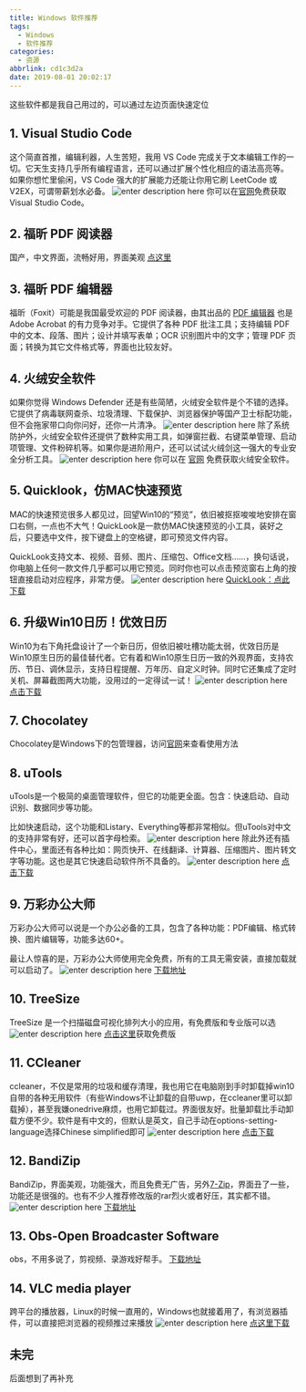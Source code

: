```yaml
---
title: Windows 软件推荐
tags:
  - Windows
  - 软件推荐
categories:
  - 资源
abbrlink: cd1c3d2a
date: 2019-08-01 20:02:17
---
```

这些软件都是我自己用过的，可以通过左边页面快速定位

## 1. Visual Studio Code
这个简直首推，编辑利器，人生苦短，我用 VS Code 完成关于文本编辑工作的一切。它天生支持几乎所有编程语言，还可以通过扩展个性化相应的语法高亮等。		
如果你想忙里偷闲，VS Code 强大的扩展能力还能让你用它刷 LeetCode 或 V2EX，可谓带薪划水必备。
![enter description here](https://www.github.com/EndureBlaze/Blog_image/raw/master/小书匠/2019/8/1/1564661410624.png)
你可以在[官网](https://code.visualstudio.com/)免费获取 Visual Studio Code。

## 2. 福昕 PDF 阅读器
国产，中文界面，流畅好用，界面美观
[点这里](https://www.foxitsoftware.cn/)

## 3. 福昕 PDF 编辑器
福昕（Foxit）可能是我国最受欢迎的 PDF 阅读器，由其出品的 [PDF 编辑器](https://www.foxitsoftware.cn/pdf-editor/) 也是 Adobe Acrobat 的有力竞争对手。它提供了各种 PDF 批注工具；支持编辑 PDF 中的文本、段落、图片；设计并填写表单；OCR 识别图片中的文字；管理 PDF 页面；转换为其它文件格式等，界面也比较友好。

## 4. 火绒安全软件
如果你觉得 Windows Defender 还是有些简陋，火绒安全软件是个不错的选择。它提供了病毒联网查杀、垃圾清理、下载保护、浏览器保护等国产卫士标配功能，但不会拖家带口向你问好，还你一片清净。
![enter description here](https://www.github.com/EndureBlaze/Blog_image/raw/master/小书匠/2019/8/1/1564661612142.png)
除了系统防护外，火绒安全软件还提供了数种实用工具，如弹窗拦截、右键菜单管理、启动项管理、文件粉碎机等。如果你是进阶用户，还可以试试火绒剑这一强大的专业安全分析工具。
![enter description here](https://www.github.com/EndureBlaze/Blog_image/raw/master/小书匠/2019/8/1/1564661638084.png)
你可以在 [官网](https://www.huorong.cn/) 免费获取火绒安全软件。

## 5. Quicklook，仿MAC快速预览
MAC的快速预览很多人都见过，回望Win10的“预览”，依旧被抠抠唆唆地安排在窗口右侧，一点也不大气！QuickLook是一款仿MAC快速预览的小工具，装好之后，只要选中文件，按下键盘上的空格键，即可预览文件内容。

QuickLook支持文本、视频、音频、图片、压缩包、Office文档……，换句话说，你电脑上任何一款文件几乎都可以用它预览。同时你也可以点击预览窗右上角的按钮直接启动对应程序，非常方便。
![enter description here](https://www.github.com/EndureBlaze/Blog_image/raw/master/小书匠/2019/8/1/1564661820612.png)
[QuickLook：点此下载](http://dl.pconline.com.cn/download/1115319.html)

## 6. 升级Win10日历！优效日历
Win10为右下角托盘设计了一个新日历，但依旧被吐槽功能太弱，优效日历是Win10原生日历的最佳替代者。它有着和Win10原生日历一致的外观界面，支持农历、节日、调休显示，支持日程提醒、万年历、自定义时钟。同时它还集成了定时关机、屏幕截图两大功能，没用过的一定得试一试！
![enter description here](https://www.github.com/EndureBlaze/Blog_image/raw/master/小书匠/2019/8/1/1564661911641.png)
[点击下载](http://www.youxiao.cn/)

## 7. Chocolatey
Chocolatey是Windows下的包管理器，访问[官网](https://chocolatey.org/)来查看使用方法

## 8. uTools
uTools是一个极简的桌面管理软件，但它的功能更全面。包含：快速启动、自动识别、数据同步等功能。

比如快速启动，这个功能和Listary、Everything等都非常相似。但uTools对中文的支持非常有好，还可以首字母检索。
![enter description here](https://www.github.com/EndureBlaze/Blog_image/raw/master/小书匠/2019/8/1/1564662119261.png)
除此外还有插件中心，里面还有各种比如：网页快开、在线翻译、计算器、压缩图片、图片转文字等功能。这也是其它快速启动软件所不具备的。
![enter description here](https://www.github.com/EndureBlaze/Blog_image/raw/master/小书匠/2019/8/1/1564662183716.png)
[点击下载](https://u.tools/)

## 9. 万彩办公大师
万彩办公大师可以说是一个办公必备的工具，包含了各种功能：PDF编辑、格式转换、图片编辑等，功能多达60+。

最让人惊喜的是，万彩办公大师使用完全免费，所有的工具无需安装，直接加载就可以启动了。
![enter description here](https://www.github.com/EndureBlaze/Blog_image/raw/master/小书匠/2019/8/1/1564662254646.png)
[下载地址](wofficebox.com/)

## 10. TreeSize
TreeSize 是一个扫描磁盘可视化排列大小的应用，有免费版和专业版可以选
![enter description here](https://www.github.com/EndureBlaze/Blog_image/raw/master/小书匠/2019/8/1/1564662482780.png)
[点击这里](https://www.jam-software.com/treesize_free/)获取免费版

## 11. CCleaner
ccleaner，不仅是常用的垃圾和缓存清理，我也用它在电脑刚到手时卸载掉win10自带的各种无用软件（有些Windows不让卸载的自带uwp，在ccleaner里可以卸载掉），甚至我嫌onedrive麻烦，也用它卸载过。界面很友好。批量卸载比手动卸载方便不少。软件是有中文的，但默认是英文，自己手动在options-setting-language选择Chinese simplified即可
![enter description here](https://www.github.com/EndureBlaze/Blog_image/raw/master/小书匠/2019/8/1/1564662629978.png)
[点击下载](https://www.ccleaner.com/ccleaner/download)

## 12. BandiZip
BandiZip，界面美观，功能强大，而且免费无广告，另外[7-Zip](https://www.7-zip.org/)，界面丑了一些，功能还是很强的。也有不少人推荐修改版的rar烈火或者好压，其实都不错。
![enter description here](https://www.github.com/EndureBlaze/Blog_image/raw/master/小书匠/2019/8/1/1564662920388.png)
[下载地址](http://www.bandisoft.com/bandizip/cn/)

## 13. Obs-Open Broadcaster Software
obs，不用多说了，剪视频、录游戏好帮手。
[下载地址](https://obsproject.com/)

## 14. VLC media player 
跨平台的播放器，Linux的时候一直用的，Windows也就接着用了，有浏览器插件，可以直接把浏览器的视频推过来播放
![enter description here](https://www.github.com/EndureBlaze/Blog_image/raw/master/小书匠/2019/8/1/1564662993827.png)
[点这里下载](https://www.videolan.org/)

## 未完
后面想到了再补充
